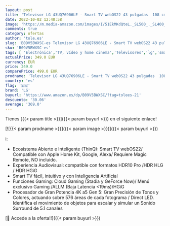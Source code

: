 ```yaml
---
layout: post
title: 'Televisor LG 43UQ76906LE - Smart TV webOS22 43 pulgadas  108 cm  4K UHD  Procesador de Gran Potencia 4K a5 Gen 5  compatible con formatos HDR 10  HLG y HGiG'
date: 2022-10-02 12:40:58
image: 'https://m.media-amazon.com/images/I/51EkMKdQteL._SL500_._SL400_.jpg'
comments: true
category: ofertas
author: 'tole.es'
slug: 'B09V5BWXSC-es Televisor LG 43UQ76906LE - Smart TV webOS22 43 pulgadas...'
sku: 'B09V5BWXSC-es'
tags: [ 'Electrónica','TV, vídeo y home cinema','Televisores','lg','smart','televisor','tv','🇪🇸', ]
actualPrice: 349.0 EUR
currency: EUR
price: 349.0
comparePrice: 499.0 EUR
prodname: 'Televisor LG 43UQ76906LE - Smart TV webOS22 43 pulgadas  108 cm  4K UHD  Procesador de Gran Potencia 4K a5 Gen 5  compatible con formatos HDR 10  HLG y HGiG'
country: 'es'
flag: '🇪🇸'
brand: 'LG'
buyurl: 'https://www.amazon.es/dp/B09V5BWXSC/?tag=tolees-21'
descuento: '30.06'
average: '369.0'
---
```


Tienes [{{< param title >}}]({{< param buyurl >}}) en el siguiente enlace!

[![{{< param prodname >}}]({{< param image >}})]({{< param buyurl >}})

ℹ️:

- Ecosistema Abierto e Inteligente (ThinQ): Smart TV webOS22/ Compatible con Apple Home Kit, Google, Alexa/ Requiere Magic Remote, NO incluido.
- Experiencia Audiovisual: compatible con formatos HDR10 Pro /HDR HLG / HDR HGiG
- Smart TV fácil, intuitivo y con Inteligencia Artificial
- Funciones Gaming: Cloud Gaming (Stadia y GeForce Now)/ Menú exclusivo Gaming /ALLM (Baja Latencia <19ms)/HGiG
- Procesador de Gran Potencia 4K a5 Gen 5: Gran Precisión de Tonos y Colores, actuando sobre 576 áreas de cada fotograma / Direct LED. Identifica el movimiento de objetos para escalar y simular un Sonido Surround de 5.1 canales

[🛒 Accede a la oferta!!]({{< param buyurl >}})
